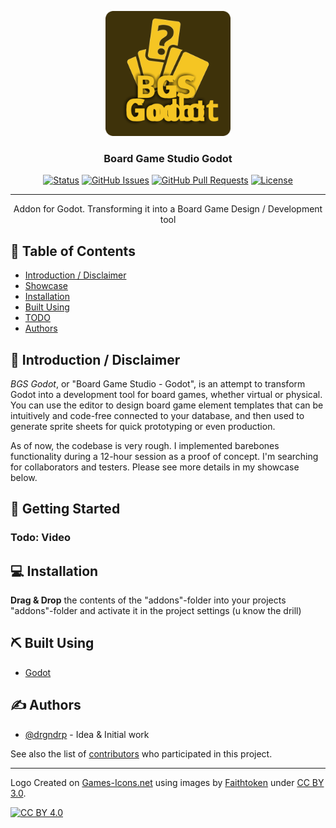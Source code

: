 <p align="center">
  <a href="" rel="noopener">
 <img width=200px height=200px src="BGS-Godot-LogoTemp.svg" alt="Project logo"></a>
</p>

<h3 align="center">Board Game Studio Godot</h3>

<div align="center">

[![Status](https://img.shields.io/badge/status-active-success.svg)]()
[![GitHub Issues](https://img.shields.io/github/issues/drgndrp/BGS-Godot.svg)](https://github.com/drgndrp/BGS-Godot/issues)
[![GitHub Pull Requests](https://img.shields.io/github/issues-pr/drgndrp/BGS-Godot.svg)](https://github.com/drgndrp/BGS-Godot/pulls)
[![License](https://img.shields.io/badge/license-GPL_3.0-blue.svg)](/LICENSE)

</div>

---

<p align="center"> Addon for Godot. Transforming it into a Board Game Design / Development tool
    <br> 
</p>

## 📝 Table of Contents

- [Introduction / Disclaimer](#about)
- [Showcase](#showcase)
- [Installation](#Installation)
- [Built Using](#built_using)
- [TODO](TODO.md)
- [Authors](#authors)

## 🧐 Introduction / Disclaimer <a name = "about"></a>

*BGS Godot*, or "Board Game Studio - Godot", is an attempt to transform Godot into a development tool for board games, whether virtual or physical. You can use the editor to design board game element templates that can be intuitively and code-free connected to your database, and then used to generate sprite sheets for quick prototyping or even production.

As of now, the codebase is very rough. I implemented barebones functionality during a 12-hour session as a proof of concept. I'm searching for collaborators and testers. Please see more details in my showcase below.

## 🏁 Getting Started <a name = "Showcase"></a>

### Todo: Video

## 💻 Installation <a name = "Installation"></a>

**Drag & Drop**  the contents of the "addons"-folder into your projects "addons"-folder and activate it in the project settings (u know the drill)

## ⛏️ Built Using <a name = "built_using"></a>

- [Godot](https://godotengine.org/)

## ✍️ Authors <a name = "authors"></a>

- [@drgndrp](https://github.com/drgndrp) - Idea & Initial work

See also the list of [contributors](https://github.com/drgndrp/BGS-Godot/contributors) who participated in this project.



---
Logo Created on [Games-Icons.net](https://game-icons.net/) using images by [Faithtoken](http://www.faithtoken.com/) under 
[CC BY 3.0][cc-by].

[![CC BY 4.0][cc-by-image]][cc-by]

[cc-by]: http://creativecommons.org/licenses/by/3.0/
[cc-by-image]: https://i.creativecommons.org/l/by/3.0/88x31.png
[cc-by-shield]: https://img.shields.io/badge/License-CC%20BY%204.0-lightgrey.svg